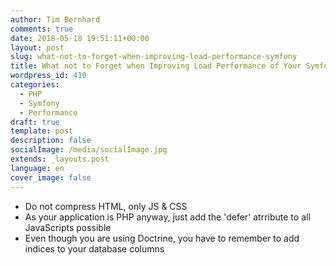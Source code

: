 ```yaml
---
author: Tim Bernhard
comments: true
date: 2018-05-18 19:51:11+00:00
layout: post
slug: what-not-to-forget-when-improving-load-performance-symfony
title: What not to Forget when Improving Load Performance of Your Symfony Website
wordpress_id: 410
categories:
  - PHP
  - Symfony
  - Performance
draft: true
template: post
description: false
socialImage: /media/socialImage.jpg
extends: _layouts.post
language: en
cover_image: false
---
```




* Do not compress HTML, only JS & CSS
* As your application is PHP anyway, just add the 'defer' atrribute to all JavaScripts possible
* Even though you are using Doctrine, you have to remember to add indices to your database columns
